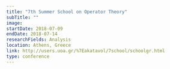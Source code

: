 ```yaml
---
title: "7th Summer School on Operator Theory"
subTitle: ""
image:
startDate: 2018-07-09
endDate: 2018-07-14
researchFields: Analysis
location: Athens, Greece
link: http://users.uoa.gr/%7Eakatavol/7school/schoolgr.html
type: conference
---
```


